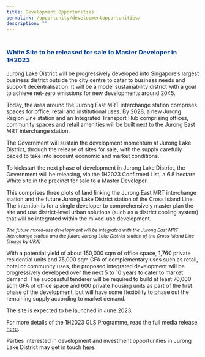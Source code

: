 ```yaml
---
title: Development Opportunities
permalink: /opportunity/developmentopportunities/
description: ""
---
```

<h3 style="color:#124596; font-weight:bold;"><br>
White Site to be released for sale to Master Developer in 1H2023 </h3>

Jurong Lake District will be progressively developed into Singapore’s largest business district outside the city centre to cater to business needs and support decentralisation. It will be a model sustainability district with a goal to achieve net-zero emissions for new developments around 2045. 

Today, the area around the Jurong East MRT interchange station comprises spaces for office, retail and institutional uses. By 2028, a new Jurong Region Line station and an Integrated Transport Hub comprising offices, community spaces and retail amenities will be built next to the Jurong East MRT interchange station. 

The Government will sustain the development momentum at Jurong Lake District, through the release of sites for sale, with the supply carefully paced to take into account economic and market conditions.

To kickstart the next phase of development in Jurong Lake District, the Government will be releasing, via the 1H2023 Confirmed List, a 6.8 hectare White site in the precinct for sale to a Master Developer. 

This comprises three plots of land linking the Jurong East MRT interchange station and the future Jurong Lake District station of the Cross Island Line. The intention is for a single developer to comprehensively master plan the site and use district-level urban solutions (such as a district cooling system) that will be integrated within the mixed-use development.


<span style="font-size:12px; font-style:italic;">The future mixed-use development will be integrated with the Jurong East MRT interchange station and the future Jurong Lake District station of the Cross Island Line <br>(Image by URA)</span>

With a potential yield of about 150,000 sqm of office space, 1,760 private residential units and 75,000 sqm GFA of complementary uses such as retail, hotel or community uses, the proposed integrated development will be progressively developed over the next 5 to 10 years to cater to market demand. The successful tenderer will be required to build at least 70,000 sqm GFA of office space and 600 private housing units as part of the first phase of the development, but will have some flexibility to phase out the remaining supply according to market demand.

The site is expected to be launched in June 2023.

For more details of the 1H2023 GLS Programme, read the full media release [here](https://www.mnd.gov.sg/newsroom/press-releases/view/release-of-first-half-of-2023-government-land-sales-(gls)-programme).

Parties interested in development and investment opportunities in Jurong Lake District may get in touch [here](https://www.jld.gov.sg/get-in-touch). 